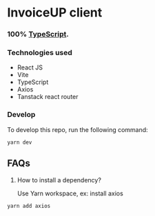 # InvoiceUP client

### 100% [TypeScript](https://www.typescriptlang.org/).

### Technologies used
- React JS
- Vite
- TypeScript
- Axios
- Tanstack react router

### Develop

To develop this repo, run the following command:

```
yarn dev
```

## FAQs
1. How to install a dependency?

   Use Yarn workspace, ex: install axios
```
yarn add axios
```
